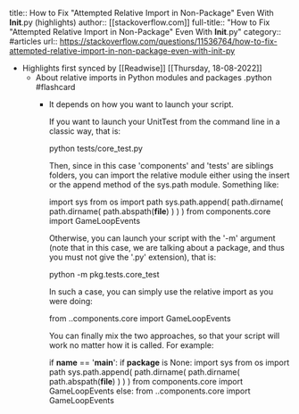 title:: How to Fix "Attempted Relative Import in Non-Package" Even With __Init__.py (highlights)
author:: [[stackoverflow.com]]
full-title:: "How to Fix "Attempted Relative Import in Non-Package" Even With __Init__.py"
category:: #articles
url:: https://stackoverflow.com/questions/11536764/how-to-fix-attempted-relative-import-in-non-package-even-with-init-py

- Highlights first synced by [[Readwise]] [[Thursday, 18-08-2022]]
	- About relative imports in Python modules and packages .python #flashcard
		- It depends on how you want to launch your script.
		  
		  If you want to launch your UnitTest from the command line in a classic way, that is:
		  
		  python tests/core_test.py
		  
		  
		  Then, since in this case 'components' and 'tests' are siblings folders, you can import the relative module either using the insert or the append method of the sys.path module.
		  Something like:
		  
		  import sys
		  from os import path
		  sys.path.append( path.dirname( path.dirname( path.abspath(__file__) ) ) )
		  from components.core import GameLoopEvents
		  
		  
		  Otherwise, you can launch your script with the '-m' argument (note that in this case, we are talking about a package, and thus you must not give the '.py' extension), that is:
		  
		  python -m pkg.tests.core_test
		  
		  
		  In such a case, you can simply use the relative import as you were doing:
		  
		  from ..components.core import GameLoopEvents
		  
		  
		  You can finally mix the two approaches, so that your script will work no matter how it is called.
		  For example:
		  
		  if __name__ == '__main__':
		    if __package__ is None:
		        import sys
		        from os import path
		        sys.path.append( path.dirname( path.dirname( path.abspath(__file__) ) ) )
		        from components.core import GameLoopEvents
		    else:
		        from ..components.core import GameLoopEvents